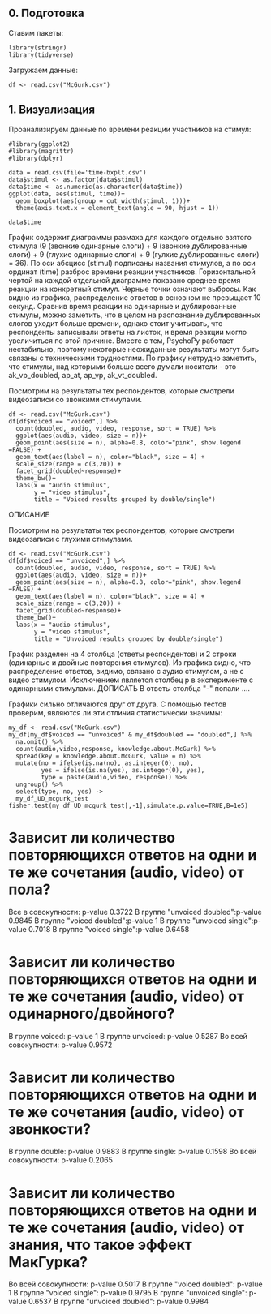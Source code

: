 ## 0. Подготовка

Ставим пакеты:
```{r}
library(stringr)
library(tidyverse)
```
Загружаем данные:
```{r}
df <- read.csv("McGurk.csv")
```

## 1. Визуализация

Проанализируем данные по времени реакции участников на стимул:

```{r}
#library(ggplot2)
#library(magrittr)
#library(dplyr)

data = read.csv(file='time-bxplt.csv')
data$stimul <- as.factor(data$stimul)
data$time <- as.numeric(as.character(data$time))
ggplot(data, aes(stimul, time))+
  geom_boxplot(aes(group = cut_width(stimul, 1)))+
  theme(axis.text.x = element_text(angle = 90, hjust = 1))

data$time
```
График содержит диаграммы размаха для каждого отдельно взятого стимула (9 (звонкие одинарные слоги) + 9 (звонкие дублированные слоги) + 9 (глухие одинарные слоги) + 9 (гулхие дублированные слоги) = 36). По оси абсцисс (stimul) подписаны названия стимулов, а по оси ординат (time) разброс времени реакции участников. Горизонтальной чертой на каждой отдельной диаграмме показано среднее время реакции на конкретный стимул. Черные точки означают выбросы.
Как видно из графика, распределение ответов в основном не превыщает 10 секунд. Сравнив время реакции на одинарные и дублированные стимулы, можно заметить, что в целом на распознание дублированных слогов уходит больше времени, однако стоит учитывать, что респонденты записывали ответы на листок, и время реакции могло увеличиться по этой причине. Вместе с тем, PsychoPy работает нестабильно, поэтому некоторые неожиданные результаты могут быть связаны с техническими трудностями. По графику нетрудно заметить, что стимулы, над которыми больше всего думали носители - это ak_vp_doubled, ap_at, ap_vp, ak_vt_doubled.

Посмотрим на результаты тех респондентов, которые смотрели видеозаписи со звонкими стимулами.

```{r}
df <- read.csv("McGurk.csv")
df[df$voiced == "voiced",] %>%
  count(doubled, audio, video, response, sort = TRUE) %>% 
  ggplot(aes(audio, video, size = n))+
  geom_point(aes(size = n), alpha=0.8, color="pink", show.legend =FALSE) +
  geom_text(aes(label = n), color="black", size = 4) +
  scale_size(range = c(3,20)) +
  facet_grid(doubled~response)+
  theme_bw()+
  labs(x = "audio stimulus",
       y = "video stimulus",
       title = "Voiced results grouped by double/single")
```
ОПИСАНИЕ

Посмотрим на результаты тех респондентов, которые смотрели видеозаписи с глухими стимулами.

```{r}
df <- read.csv("McGurk.csv")
df[df$voiced == "unvoiced",] %>%
  count(doubled, audio, video, response, sort = TRUE) %>% 
  ggplot(aes(audio, video, size = n))+
  geom_point(aes(size = n), alpha=0.8, color="pink", show.legend =FALSE) +
  geom_text(aes(label = n), color="black", size = 4) +
  scale_size(range = c(3,20)) +
  facet_grid(doubled~response)+
  theme_bw()+
  labs(x = "audio stimulus",
       y = "video stimulus",
       title = "Unvoiced results grouped by double/single")
```
График разделен на 4 столбца (ответы респондентов) и 2 строки (одинарные и двойные повторения стимулов). Из графика видно, что  распределение ответов, видимо, связано с аудио стимулом, а не с видео стимулом. Исключением является столбец p в эксперименте с одинарными стимулами. ДОПИСАТЬ
В ответы столбца "-" попали ....

Графики сильно отличаются друг от друга. С помощью тестов проверим, являются ли эти отличия статистически значимы:

```{r}
my_df <- read.csv("McGurk.csv")
my_df[my_df$voiced == "unvoiced" & my_df$doubled == "doubled",] %>%
  na.omit() %>% 
  count(audio,video,response, knowledge.about.McGurk) %>% 
  spread(key = knowledge.about.McGurk, value = n) %>% 
  mutate(no = ifelse(is.na(no), as.integer(0), no),
         yes = ifelse(is.na(yes), as.integer(0), yes),
         type = paste(audio,video, response)) %>% 
  ungroup() %>% 
  select(type, no, yes) ->
  my_df_UD_mcgurk_test
fisher.test(my_df_UD_mcgurk_test[,-1],simulate.p.value=TRUE,B=1e5)
```


# Зависит ли количество повторяющихся ответов на одни и те же сочетания (audio, video) от пола?
Все в совокупности: p-value 0.3722
В группе "unvoiced doubled":p-value 0.9845
В группе "voiced doubled":p-value 1
В группе "unvoiced single":p-value 0.7018
В группе "voiced single":p-value 0.6458

# Зависит ли количество повторяющихся ответов на одни и те же сочетания (audio, video) от одинарного/двойного?
В группе voiced: p-value 1
В группе unvoiced: p-value 0.5287
Во всей совокупности: p-value 0.9572 

# Зависит ли количество повторяющихся ответов на одни и те же сочетания (audio, video) от звонкости?
В группе double: p-value 0.9883
В группе single: p-value 0.1598
Во всей совокупности: p-value 0.2065

# Зависит ли количество повторяющихся ответов на одни и те же сочетания (audio, video) от знания, что такое эффект МакГурка?
Во всей совокупности: p-value 0.5017
В группе "voiced doubled": p-value 1
В группе "voiced single": p-value 0.9795
В группе "unvoiced single": p-value 0.6537
В группе "unvoiced doubled": p-value 0.9984
